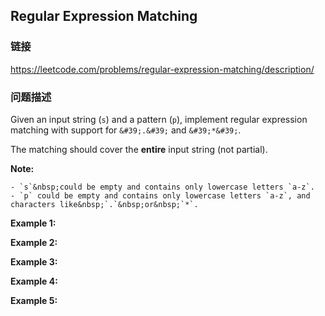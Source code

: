 ## Regular Expression Matching  
### 链接  
https://leetcode.com/problems/regular-expression-matching/description/  
### 问题描述
Given an input string (`s`) and a pattern (`p`), implement regular expression matching with support for `&#39;.&#39;` and `&#39;*&#39;`.

The matching should cover the **entire** input string (not partial).

**Note:**

	- `s`&nbsp;could be empty and contains only lowercase letters `a-z`.
	- `p` could be empty and contains only lowercase letters `a-z`, and characters like&nbsp;`.`&nbsp;or&nbsp;`*`.

**Example 1:**

**Example 2:**

**Example 3:**

**Example 4:**

**Example 5:**
